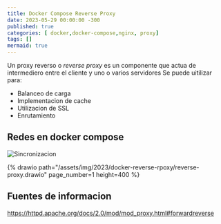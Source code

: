 ```yaml
---
title: Docker Compose Reverse Proxy
date: 2023-05-29 00:00:00 -300
published: true
categories: [ docker,docker-compose,nginx, proxy]
tags: []
mermaid: true
---
```


Un proxy reverso o _reverse proxy_ es un componente que actua de intermediero entre el cliente y uno o varios servidores
Se puede uitilizar para:

- Balanceo de carga
- Implementacion de cache
- Utilizacion de SSL
- Enrutamiento

## Redes en docker compose
![Sincronizacion](/assets/img/2023/docker-reverse-rpoxy/reverse-proxy.drawio.svg)

{% drawio path="/assets/img/2023/docker-reverse-rpoxy/reverse-proxy.drawio" page_number=1 height=400 %}

## Fuentes de informacion

https://httpd.apache.org/docs/2.0/mod/mod_proxy.html#forwardreverse
